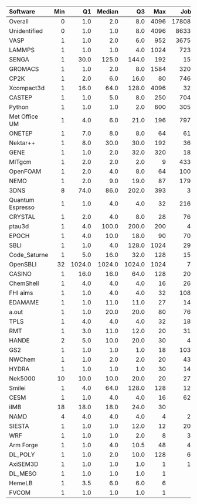| Software         |   Min |     Q1 |   Median |     Q3 |   Max |   Jobs |     Nodeh |   PercentUse |       kWh |   PercentEnergy |   Users |   Projects |
|:-----------------|------:|-------:|---------:|-------:|------:|-------:|----------:|-------------:|----------:|----------------:|--------:|-----------:|
| Overall          |     0 |    1.0 |      2.0 |    8.0 |  4096 | 178085 | 4409926.3 |        100.0 | 1706034.5 |           100.0 |     828 |        123 |
| Unidentified     |     0 |    1.0 |      1.0 |    8.0 |  4096 |  86331 | 1415375.0 |         32.1 |  504433.4 |            29.6 |     712 |        112 |
| VASP             |     1 |    1.0 |      2.0 |    6.0 |   952 |  36759 |  567714.9 |         12.9 |  215881.0 |            12.7 |     142 |         13 |
| LAMMPS           |     1 |    1.0 |      1.0 |    4.0 |  1024 |   7239 |  352765.0 |          8.0 |  175949.1 |            10.3 |      59 |         21 |
| SENGA            |     1 |   30.0 |    125.0 |  144.0 |   192 |    153 |  290785.2 |          6.6 |  152233.6 |             8.9 |       5 |          4 |
| GROMACS          |     1 |    1.0 |      2.0 |    8.0 |  1584 |   3203 |  256392.2 |          5.8 |  109116.4 |             6.4 |      34 |          6 |
| CP2K             |     1 |    2.0 |      6.0 |   16.0 |    80 |   7468 |  249845.0 |          5.7 |   88027.8 |             5.2 |      56 |         11 |
| Xcompact3d       |     1 |   16.0 |     64.0 |  128.0 |  4096 |    324 |  163014.3 |          3.7 |   62411.8 |             3.7 |      17 |          9 |
| CASTEP           |     1 |    1.0 |      5.0 |    8.0 |   250 |   7044 |  135880.4 |          3.1 |   53569.7 |             3.1 |      47 |          5 |
| Python           |     1 |    1.0 |      1.0 |    2.0 |   600 |   3058 |  113172.3 |          2.6 |   18390.1 |             1.1 |      49 |         21 |
| Met Office UM    |     1 |    4.0 |      6.0 |   21.0 |   196 |   7974 |   74500.9 |          1.7 |   30054.8 |             1.8 |      27 |          5 |
| ONETEP           |     1 |    7.0 |      8.0 |    8.0 |    64 |    612 |   73776.5 |          1.7 |   26710.1 |             1.6 |       7 |          1 |
| Nektar++         |     1 |    8.0 |     30.0 |   30.0 |   192 |    360 |   73294.3 |          1.7 |   27378.6 |             1.6 |       8 |          2 |
| GENE             |     1 |    1.0 |      2.0 |   32.0 |   320 |    185 |   67130.8 |          1.5 |   29205.8 |             1.7 |       4 |          3 |
| MITgcm           |     1 |    2.0 |      2.0 |    2.0 |     9 |   4335 |   56730.3 |          1.3 |   23262.5 |             1.4 |      11 |          3 |
| OpenFOAM         |     1 |    2.0 |      4.0 |    8.0 |    64 |   1006 |   48133.7 |          1.1 |   18767.6 |             1.1 |      27 |         15 |
| NEMO             |     1 |    2.0 |      9.0 |   19.0 |    87 |   1791 |   45637.5 |          1.0 |   13900.8 |             0.8 |      19 |          4 |
| 3DNS             |     8 |   74.0 |     86.0 |  202.0 |   393 |     34 |   42094.0 |          1.0 |   16256.2 |             1.0 |       2 |          1 |
| Quantum Espresso |     1 |    1.0 |      4.0 |    4.0 |    32 |   2165 |   36626.6 |          0.8 |   14237.6 |             0.8 |      19 |          4 |
| CRYSTAL          |     1 |    2.0 |      4.0 |    8.0 |    28 |    761 |   31956.9 |          0.7 |   11217.9 |             0.7 |       8 |          1 |
| ptau3d           |     1 |    4.0 |    100.0 |  200.0 |   200 |     48 |   31730.0 |          0.7 |    8798.6 |             0.5 |       2 |          1 |
| EPOCH            |     1 |    4.0 |     10.0 |   18.0 |    90 |    708 |   29548.3 |          0.7 |   11527.1 |             0.7 |       7 |          1 |
| SBLI             |     1 |    1.0 |      4.0 |  128.0 |  1024 |    297 |   28776.8 |          0.7 |   11629.6 |             0.7 |       4 |          3 |
| Code_Saturne     |     1 |    5.0 |     16.0 |   32.0 |   128 |    157 |   28769.8 |          0.7 |   11043.5 |             0.6 |       4 |          2 |
| OpenSBLI         |    32 | 1024.0 |   1024.0 | 1024.0 |  1024 |     78 |   28218.8 |          0.6 |   11429.8 |             0.7 |       2 |          2 |
| CASINO           |     1 |   16.0 |     16.0 |   64.0 |   128 |    208 |   24900.4 |          0.6 |   10054.9 |             0.6 |       2 |          1 |
| ChemShell        |     1 |    4.0 |      4.0 |    4.0 |    16 |    262 |   23740.9 |          0.5 |    9886.2 |             0.6 |       9 |          2 |
| FHI aims         |     1 |    1.0 |      4.0 |    4.0 |    32 |   1088 |   21486.9 |          0.5 |    7021.2 |             0.4 |      17 |          3 |
| EDAMAME          |     1 |    1.0 |     11.0 |   11.0 |    27 |    140 |   20824.0 |          0.5 |    7451.4 |             0.4 |       2 |          1 |
| a.out            |     1 |    1.0 |     20.0 |   20.0 |    80 |    767 |   19270.7 |          0.4 |    6842.3 |             0.4 |      12 |          9 |
| TPLS             |     1 |    4.0 |      4.0 |    4.0 |    32 |    185 |   17355.9 |          0.4 |    6802.4 |             0.4 |       3 |          2 |
| RMT              |     1 |    3.0 |     11.0 |   12.0 |    20 |    318 |   13082.6 |          0.3 |    4410.0 |             0.3 |       5 |          1 |
| HANDE            |     2 |    5.0 |     10.0 |   20.0 |    30 |     41 |   10445.7 |          0.2 |    2857.9 |             0.2 |       1 |          1 |
| GS2              |     1 |    1.0 |      1.0 |    1.0 |    18 |   1031 |    9830.4 |          0.2 |    3801.9 |             0.2 |       5 |          2 |
| NWChem           |     1 |    1.0 |      2.0 |    2.0 |    20 |    437 |    7908.9 |          0.2 |    2909.4 |             0.2 |      11 |          6 |
| HYDRA            |     1 |    1.0 |      1.0 |    1.0 |    30 |    148 |    7111.2 |          0.2 |    2514.5 |             0.1 |       9 |          4 |
| Nek5000          |    10 |   10.0 |     10.0 |   20.0 |    20 |    276 |    6219.5 |          0.1 |    2659.6 |             0.2 |       2 |          2 |
| Smilei           |     1 |    4.0 |     64.0 |  128.0 |   128 |    128 |    5742.9 |          0.1 |    1728.2 |             0.1 |       3 |          1 |
| CESM             |     1 |    1.0 |      4.0 |    4.0 |    16 |    629 |    3319.9 |          0.1 |    1109.6 |             0.1 |      17 |          2 |
| iIMB             |    18 |   18.0 |     18.0 |   24.0 |    30 |      9 |    3175.4 |          0.1 |    1221.8 |             0.1 |       1 |          1 |
| NAMD             |     4 |    4.0 |      4.0 |    4.0 |     4 |     20 |     613.1 |          0.0 |     326.5 |             0.0 |       1 |          1 |
| SIESTA           |     1 |    1.0 |      1.0 |   12.0 |    12 |    202 |     558.7 |          0.0 |     209.0 |             0.0 |       5 |          2 |
| WRF              |     1 |    1.0 |      1.0 |    2.0 |     8 |     39 |     437.7 |          0.0 |     149.5 |             0.0 |       3 |          2 |
| Arm Forge        |     1 |    1.0 |      4.0 |   10.5 |    48 |     48 |      79.9 |          0.0 |      18.2 |             0.0 |       5 |          4 |
| DL_POLY          |     1 |    1.0 |      2.0 |   10.0 |   128 |     65 |      68.2 |          0.0 |      20.3 |             0.0 |       3 |          2 |
| AxiSEM3D         |     1 |    1.0 |      1.0 |    1.0 |     1 |     18 |      39.4 |          0.0 |      11.6 |             0.0 |       1 |          1 |
| DL_MESO          |     1 |    1.0 |      1.0 |    1.0 |     1 |      9 |      37.2 |          0.0 |      12.6 |             0.0 |       1 |          1 |
| HemeLB           |     1 |    3.5 |      6.0 |    6.0 |     6 |      3 |      26.3 |          0.0 |      12.0 |             0.0 |       1 |          1 |
| FVCOM            |     1 |    1.0 |      1.0 |    1.0 |     1 |      2 |       0.1 |          0.0 |       0.0 |             0.0 |       1 |          1 |